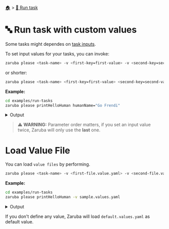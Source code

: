 <!--startTocHeader-->
[🏠](../README.md) > [🏃 Run task](README.md)
# 🔤 Run task with custom values
<!--endTocHeader-->

Some tasks might dependes on [task inputs](../core-concepts/task/task-inputs.md).

To set input values for your tasks, you can invoke:

```bash
zaruba please <task-name> -v <first-key=first-value> -v <second-key=second-value>
```

or shorter:


```bash
zaruba please <task-name> <first-key=first-value> <second-key=second-value>
```

__Example:__

<!--startCode-->
```bash
cd examples/run-tasks
zaruba please printHelloHuman humanName="Go Frendi"
```
 
<details>
<summary>Output</summary>
 
```````
Job Starting...
 Elapsed Time: 1.383µs
 Current Time: 21:06:24
  Run  'printHelloHuman' command on /home/gofrendi/zaruba/docs/examples/run-tasks
   printHelloHuman       21:06:24.736 hello Go Frendi
  Successfully running  'printHelloHuman' command
  Job Running...
 Elapsed Time: 102.25394ms
 Current Time: 21:06:24
  
  Job Complete!!! 
  Terminating
  Job Ended...
 Elapsed Time: 213.26047ms
 Current Time: 21:06:24
zaruba please printHelloHuman  -v 'humanName=Go Frendi'
```````
</details>
<!--endCode-->

> ⚠️ __WARNING:__ Parameter order matters, if you set an input value twice, Zaruba will only use the __last__ one.

# Load Value File

You can load `value files` by performing.

```bash
zaruba please <task-name> -v <first-file.value.yaml> -v <second-file.value.yaml>
```

__Example:__

<!--startCode-->
```bash
cd examples/run-tasks
zaruba please printHelloHuman -v sample.values.yaml
```
 
<details>
<summary>Output</summary>
 
```````
Job Starting...
 Elapsed Time: 1.289µs
 Current Time: 21:06:25
  Run  'printHelloHuman' command on /home/gofrendi/zaruba/docs/examples/run-tasks
   printHelloHuman       21:06:25.109 hello Avogadro
  Successfully running  'printHelloHuman' command
  Job Running...
 Elapsed Time: 101.771589ms
 Current Time: 21:06:25
  
  Job Complete!!! 
  Terminating
  Job Ended...
 Elapsed Time: 213.196104ms
 Current Time: 21:06:25
zaruba please printHelloHuman  -v 'sample.values.yaml'
```````
</details>
<!--endCode-->

If you don't define any value, Zaruba will load `default.values.yaml` as default value.

<!--startTocSubTopic-->
<!--endTocSubTopic-->